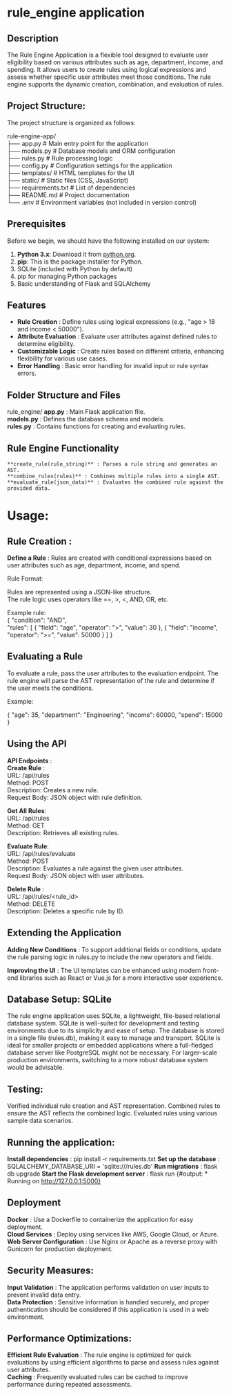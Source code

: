 # rule_engine application

## Description
The Rule Engine Application is a flexible tool designed to evaluate user eligibility based on various attributes such as age, department, income, and spending. It allows users to create rules using logical expressions and assess whether specific user attributes meet those conditions. The rule engine supports the dynamic creation, combination, and evaluation of rules.

## Project Structure:
The project structure is organized as follows:

rule-engine-app/  
├── app.py             # Main entry point for the application  
├── models.py          # Database models and ORM configuration  
├── rules.py           # Rule processing logic  
├── config.py          # Configuration settings for the application  
├── templates/         # HTML templates for the UI  
├── static/            # Static files (CSS, JavaScript)  
├── requirements.txt   # List of dependencies  
├── README.md          # Project documentation  
└── .env               # Environment variables (not included in version control)  

## Prerequisites
Before we begin, we should have the following installed on our system:

1. **Python 3.x**: Download it from [python.org](https://www.python.org/downloads/).
2. **pip**: This is the package installer for Python.
3. SQLite (included with Python by default)
4. pip for managing Python packages
5. Basic understanding of Flask and SQLAlchemy

## Features
- **Rule Creation** : Define rules using logical expressions (e.g., "age > 18 and income < 50000").
- **Attribute Evaluation** : Evaluate user attributes against defined rules to determine eligibility.
- **Customizable Logic** : Create rules based on different criteria, enhancing flexibility for various use cases.
- **Error Handling** : Basic error handling for invalid input or rule syntax errors.

## Folder Structure and Files
rule_engine/
    **app.py** : Main Flask application file.      
    **models.py** : Defines the database schema and models.  
    **rules.py** : Contains functions for creating and evaluating rules.

## Rule Engine Functionality
    **create_rule(rule_string)** : Parses a rule string and generates an AST.
    **combine_rules(rules)** : Combines multiple rules into a single AST.
    **evaluate_rule(json_data)** : Evaluates the combined rule against the provided data.

# Usage:
## Rule Creation : 
**Define a Rule** : Rules are created with conditional expressions based on user attributes such as age, department, income, and spend.

Rule Format:

Rules are represented using a JSON-like structure.  
The rule logic uses operators like ==, >, <, AND, OR, etc.  

Example rule:  
{
    "condition": "AND",    
    "rules": [
        {
            "field": "age",
            "operator": ">",
            "value": 30
        },
        {
            "field": "income",
            "operator": ">=",
            "value": 50000
        }
    ]
}

## Evaluating a Rule
To evaluate a rule, pass the user attributes to the evaluation endpoint. The rule engine will parse the AST representation of the rule and determine if the user meets the conditions.

Example:

{
    "age": 35,
    "department": "Engineering",
    "income": 60000,
    "spend": 15000
}

## Using the API
**API Endpoints** :   
**Create Rule** :  
URL: /api/rules   
Method: POST  
Description: Creates a new rule.  
Request Body: JSON object with rule definition.  

**Get All Rules**:  
URL: /api/rules  
Method: GET  
Description: Retrieves all existing rules.  

**Evaluate Rule**:  
URL: /api/rules/evaluate  
Method: POST  
Description: Evaluates a rule against the given user attributes.  
Request Body: JSON object with user attributes. 

**Delete Rule** :  
URL: /api/rules/<rule_id>  
Method: DELETE  
Description: Deletes a specific rule by ID.  

## Extending the Application
**Adding New Conditions** : To support additional fields or conditions, update the rule parsing logic in rules.py to include the new operators and fields.

**Improving the UI** : The UI templates can be enhanced using modern front-end libraries such as React or Vue.js for a more interactive user experience.

## Database Setup: SQLite
The rule engine application uses SQLite, a lightweight, file-based relational database system. SQLite is well-suited for development and testing environments due to its simplicity and ease of setup. The database is stored in a single file (rules.db), making it easy to manage and transport. SQLite is ideal for smaller projects or embedded applications where a full-fledged database server like PostgreSQL might not be necessary. For larger-scale production environments, switching to a more robust database system would be advisable.

## Testing:
  Verified individual rule creation and AST representation.
  Combined rules to ensure the AST reflects the combined logic.
  Evaluated rules using various sample data scenarios.

## Running the application:
  **Install dependencies** : pip install -r requirements.txt
  **Set up the database** : SQLALCHEMY_DATABASE_URI = 'sqlite:///rules.db'
  **Run migrations** : flask db upgrade
  **Start the Flask development server** : flask run  {#output: * Running on http://127.0.0.1:5000}

## Deployment  
**Docker** : Use a Dockerfile to containerize the application for easy deployment.  
**Cloud Services** : Deploy using services like AWS, Google Cloud, or Azure.  
**Web Server Configuration** : Use Nginx or Apache as a reverse proxy with Gunicorn for production deployment.  
  

## Security Measures:  
**Input Validation** : The application performs validation on user inputs to prevent invalid data entry.  
**Data Protection** : Sensitive information is handled securely, and proper authentication should be considered if this application is used in a web environment.  

## Performance Optimizations:
**Efficient Rule Evaluation** : The rule engine is optimized for quick evaluations by using efficient algorithms to parse and assess rules against user attributes.  
**Caching** : Frequently evaluated rules can be cached to improve performance during repeated assessments.



